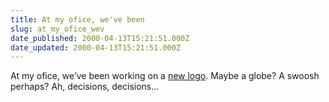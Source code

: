 ```yaml
---
title: At my ofice, we've been
slug: at_my_ofice_wev
date_published: 2000-04-13T15:21:51.000Z
date_updated: 2000-04-13T15:21:51.000Z
---
```


At my ofice, we’ve been working on a [new logo](http://www.splorp.com/critique/). Maybe a globe? A swoosh perhaps? Ah, decisions, decisions…
